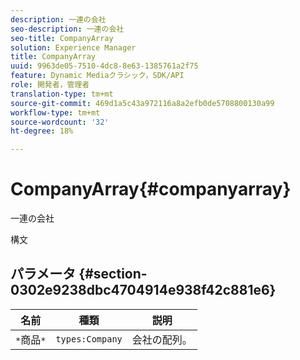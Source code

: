 ```yaml
---
description: 一連の会社
seo-description: 一連の会社
seo-title: CompanyArray
solution: Experience Manager
title: CompanyArray
uuid: 9963de05-7510-4dc8-8e63-1385761a2f75
feature: Dynamic Mediaクラシック，SDK/API
role: 開発者，管理者
translation-type: tm+mt
source-git-commit: 469d1a5c43a972116a8a2efb0de5708800130a99
workflow-type: tm+mt
source-wordcount: '32'
ht-degree: 18%

---
```



# CompanyArray{#companyarray}

一連の会社

構文

## パラメータ {#section-0302e9238dbc4704914e938f42c881e6}

| 名前 | 種類 | 説明 |
|---|---|---|
| `*`商品`*` | `types:Company` | 会社の配列。 |

